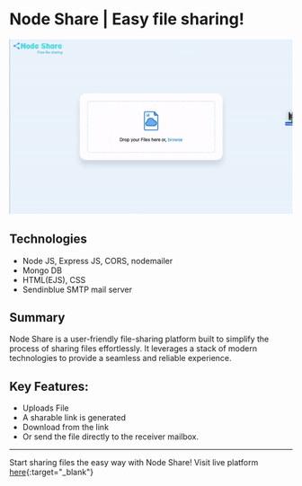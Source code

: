 # Node Share | Easy file sharing!




![preview](https://github.com/Me-amarJEEt/nodeShare/blob/main/public/media/node-share.gif)

## Technologies
* Node JS, Express JS, CORS, nodemailer
* Mongo DB
* HTML(EJS), CSS
* Sendinblue SMTP mail server


## Summary
Node Share is a user-friendly file-sharing platform built to simplify the process of sharing files effortlessly. It leverages a stack of modern technologies to provide a seamless and reliable experience.


## Key Features:

* Uploads File
* A sharable link is generated 
* Download from the link 
* Or send the file directly to the receiver mailbox.

---
Start sharing files the easy way with Node Share! Visit live platform [here](https://quick-share-geui.onrender.com/){:target="_blank"}


